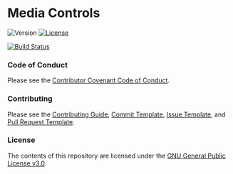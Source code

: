 # Media Controls


![Version](https://img.shields.io/badge/version-1.1.2-blue.svg?style=flat-square)
[![License](https://img.shields.io/badge/license-GNU_GPLv3-blue.svg?style=flat-square)](LICENSE)

[![Build Status](https://semaphoreci.com/api/v1/chrisburnell/mediacontrols/branches/master/badge.svg)](https://semaphoreci.com/chrisburnell/audiocontrols)


### Code of Conduct

Please see the [Contributor Covenant Code of Conduct](CODE_OF_CONDUCT.md).


### Contributing

Please see the [Contributing Guide](CONTRIBUTING.md), [Commit Template](COMMIT_TEMPLATE.md), [Issue Template](ISSUE_TEMPLATE.md), and [Pull Request Template](PULL_REQUEST_TEMPLATE.md).


### License

The contents of this repository are licensed under the [GNU General Public License v3.0](LICENSE).

